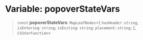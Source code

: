 # Variable: popoverStateVars

> `const` **popoverStateVars**: `MapLeafNodes`\<\{ `hasHeader`: `string`; `isEntering`: `string`; `isExiting`: `string`; `placement`: `string`; \}, `CSSVarFunction`\>
